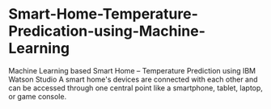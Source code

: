 # Smart-Home-Temperature-Predication-using-Machine-Learning
Machine Learning based Smart Home – Temperature Prediction using IBM Watson Studio A smart home's devices are connected with each other and can be accessed through one central point like a smartphone, tablet, laptop, or game console.
